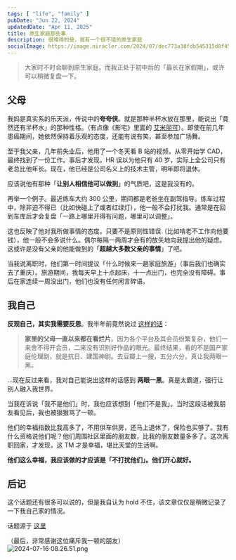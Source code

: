 ```yaml
---
tags: [ "life", "family" ]
pubDate: "Jun 22, 2024"
updatedDate: "Apr 11, 2025"
title: 原生家庭那些事
description: 很难得的是，我有一个很不错的原生家庭
socialImage: https://image.niracler.com/2024/07/dec773a38fdb545315d8f450f800ec95.png
---
```


> 大家时不时会聊到原生家庭。而我正处于初中后的「最长在家假期」，或许可以稍微复盘一下。

## 父母

我妈是真实系的乐天派，传说中的**夸夸侠**。就是那种半杯水放在那里，能说出「竟然还有半杯水」的那种性格。（有点像《影宅》里面的 [艾米丽可](https://moegirl.icu/%E8%89%BE%E7%B1%B3%E4%B8%BD%E5%8F%AF)）。即使在前几年患癌期间，她依然保持着乐观的态度，还能有说有笑，甚至参加广场舞。

至于我父亲，几年前失业后，他用了一个冬天看 B 站的视频，从零开始学 CAD，最终找到了一份工作。事后才发现，HR 误以为他只有 40 岁，实际上全公司只有老总比他年长。现在，他已经是公司名义上的技术主管，明年即将退休。

应该说他有那种「**让别人相信他可以做到**」的气质吧，这是我没有的。

再举一个例子。最近练车大约 300 公里，期间都是老爸坐在副驾指导。练车过程中，除非迫不得已（比如快碰上了或者红绿灯），他一般不会打扰我。通常是在回到车库后才会复盘「一路上哪里开得有问题，哪里可以调整」。

这也反映了他对我所做事情的态度。只要不是原则性错误（比如啃老不工作向他要钱），他一般不会多说什么。偶尔每隔一两周才会有的放矢地向我提出他的疑虑。这或许是没有父亲的他能做到的「**超越大多数父亲的事情**」了吧。

当我说离职时，他们第一时间提议「什么时候来一趟家庭旅游」（事后我们也确实去了重庆）。旅游期间，我每天早上十点起床，十一点出门，也完全没有障碍。事后在家连续一周没出门，他们也没有任何闲言碎语。

## 我自己

**反观自己，其实我需要反思**。我半年前竟然说过 [这样的话](https://niracler.com/2401-4)：

> **家里的父母一直以来都在看烂片**。因为各个平台及其会员纷繁复杂，他们一来舍不得开会员，二来没有识别好作品的眼光。最终结果，看的不是国产家庭伦理剧，就是抗日、建国神剧。去豆瓣上一搜，五分六分，真让我两眼一黑。

…现在反过来看，我对自己能说出这样的话感到 **两眼一黑**。真是太霸道，强行让别人融入我世界。

当我在诉说「我不是他们」时，我也应该想到「他们不是我」。当时这段话被我朋友看见后，我也被狠狠骂了一顿。

他们的幸福指数比我高多了，不用供车供房，还马上退休了，保险也买够了。我有什么资格说他们呢？他们周围社区里面的朋友数，比我的朋友数量多多了。这次离职回家，才发现，这 TM 才是幸福，堪比天堂的生活啊。

**他们这么幸福，我应该做的才应该是「不打扰他们」。他们开心就好。**

## 后记

这个话题还有很多可以说的，但是我自认为 hold 不住，该文章仅仅是稍微记录了一下我自己家的情况。

话题源于 [这里](https://t.me/polebugisabug/36)

（最后，非常感谢这位痛斥我一顿的朋友）  
![2024-07-16 08.26.51.png](https://image.niracler.com/2024/07/4bed4dcd9a92eae93886e888f517700a.png)
